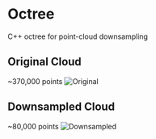 # Octree
C++ octree for point-cloud downsampling

## Original Cloud
~370,000 points
![Original](https://i.imgur.com/NmFGRDI.png)

## Downsampled Cloud
~80,000 points
![Downsampled](https://i.imgur.com/NmFGRDI.png)
